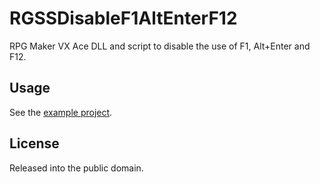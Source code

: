 # RGSSDisableF1AltEnterF12
RPG Maker VX Ace DLL and script to disable the use of F1, Alt+Enter and F12.

## Usage
See the [example project](https://drive.google.com/open?id=0B9KAMHFs1M1dNElveWJNaXhTRHM).

## License
Released into the public domain.